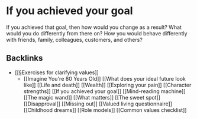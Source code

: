 # If you achieved your goal
If you achieved that goal, then how would you change as a result? What would you do differently from there on? How you would behave differently with friends, family, colleagues, customers, and others?

## Backlinks
* [[§Exercises for clarifying values]]
	* [[Imagine You're 80 Years Old]]
[[What does your ideal future look like]]
[[Life and death]]
[[Wealth]]
[[Exploring your pain]]
[[Character strengths]]
[[If you achieved your goal]]
[[Mind-reading machine]]
[[The magic wand]]
[[What matters]]
[[The sweet spot]]
[[Disapproval]]
[[Missing out]]
[[Valued living questionnaire]]
[[Childhood dreams]]
[[Role models]]
[[Common values checklist]]

<!-- #Life -->

<!-- {BearID:5612950A-4D94-4032-9DB1-9ED38FB871B6-15756-00001303BE03EBC6} -->
